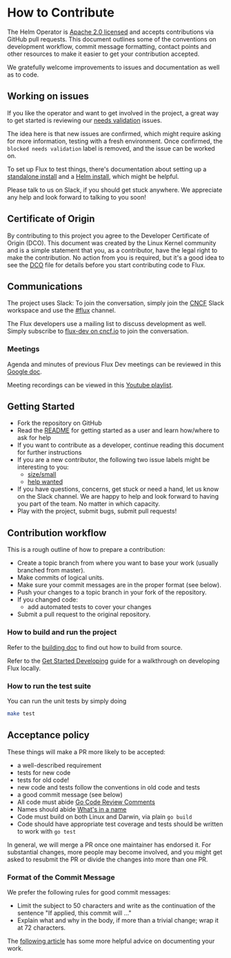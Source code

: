 # How to Contribute

The Helm Operator is [Apache 2.0 licensed](LICENSE) and accepts contributions
via GitHub pull requests. This document outlines some of the conventions on development
workflow, commit message formatting, contact points and other resources to make
it easier to get your contribution accepted.

We gratefully welcome improvements to issues and documentation as well as to code.

## Working on issues

If you like the operator and want to get involved in the project, a great way
to get started is reviewing our [needs validation](https://github.com/fluxcd/helm-operator/issues?q=is%3Aissue+is%3Aopen+label%3A"blocked+needs+validation") issues.

The idea here is that new issues are confirmed, which might require asking
for more information, testing with a fresh environment. Once confirmed, the
`blocked needs validation` label is removed, and the issue can be worked on.

To set up Flux to test things, there's documentation about setting up a
[standalone install](https://docs.fluxcd.io/en/latest/tutorials/get-started/)
and a [Helm install](https://docs.fluxcd.io/en/latest/tutorials/get-started-helm/),
which might be helpful.

Please talk to us on Slack, if you should get stuck anywhere. We appreciate
any help and look forward to talking to you soon!

## Certificate of Origin

By contributing to this project you agree to the Developer Certificate of
Origin (DCO). This document was created by the Linux Kernel community and is a
simple statement that you, as a contributor, have the legal right to make the
contribution. No action from you is required, but it's a good idea to see the
[DCO](DCO) file for details before you start contributing code to Flux.

## Communications

The project uses Slack: To join the conversation, simply join the
[CNCF](https://slack.cncf.io/) Slack workspace and use the
[#flux](https://cloud-native.slack.com/messages/flux/) channel.

The Flux developers use a mailing list to discuss development as well.
Simply subscribe to [flux-dev on cncf.io](https://lists.cncf.io/g/cncf-flux-dev)
to join the conversation.

### Meetings

Agenda and minutes of previous Flux Dev meetings can be reviewed in this
[Google doc](https://docs.google.com/document/d/1l_M0om0qUEN_NNiGgpqJ2tvsF2iioHkaARDeh6b70B0/edit#).

Meeting recordings can be viewed in this [Youtube
playlist](https://www.youtube.com/playlist?list=PLbx4FZ4kOKntmgJqaT-iJ8tn4xat150yL).

## Getting Started

- Fork the repository on GitHub
- Read the [README](README.md#get-started-with-the-helm-operator) for getting started as
  a user and learn how/where to ask for help
- If you want to contribute as a developer, continue reading this document for further instructions
- If you are a new contributor, the following two issue labels might be
  interesting to you:
  - [size/small](https://github.com/fluxcd/helm-operator/issues?q=is%3Aissue+is%3Aopen+label%3Asize%2Fsmall)
  - [help wanted](https://github.com/fluxcd/helm-operator/issues?q=is%3Aissue+is%3Aopen+label%3A%22help+wanted%22)
- If you have questions, concerns, get stuck or need a hand, let us know
  on the Slack channel. We are happy to help and look forward to having
  you part of the team. No matter in which capacity.
- Play with the project, submit bugs, submit pull requests!

## Contribution workflow

This is a rough outline of how to prepare a contribution:

- Create a topic branch from where you want to base your work (usually branched from master).
- Make commits of logical units.
- Make sure your commit messages are in the proper format (see below).
- Push your changes to a topic branch in your fork of the repository.
- If you changed code:
  - add automated tests to cover your changes
- Submit a pull request to the original repository.

### How to build and run the project

Refer to the [building doc](https://docs.fluxcd.io/en/latest/contributing/building/) to
find out how to build from source.

Refer to the [Get Started Developing](https://docs.fluxcd.io/en/latest/contributing/get-started-developing/)
guide for a walkthrough on developing Flux locally.

### How to run the test suite

You can run the unit tests by simply doing

```bash
make test
```

## Acceptance policy

These things will make a PR more likely to be accepted:

- a well-described requirement
- tests for new code
- tests for old code!
- new code and tests follow the conventions in old code and tests
- a good commit message (see below)
- All code must abide [Go Code Review Comments](https://github.com/golang/go/wiki/CodeReviewComments)
- Names should abide [What's in a name](https://talks.golang.org/2014/names.slide#1)
- Code must build on both Linux and Darwin, via plain `go build`
- Code should have appropriate test coverage and tests should be written
  to work with `go test`

In general, we will merge a PR once one maintainer has endorsed it.
For substantial changes, more people may become involved, and you might
get asked to resubmit the PR or divide the changes into more than one PR.

### Format of the Commit Message

We prefer the following rules for good commit messages:

- Limit the subject to 50 characters and write as the continuation
  of the sentence "If applied, this commit will ..."
- Explain what and why in the body, if more than a trivial change;
  wrap it at 72 characters.

The [following article](https://chris.beams.io/posts/git-commit/#seven-rules)
has some more helpful advice on documenting your work.
